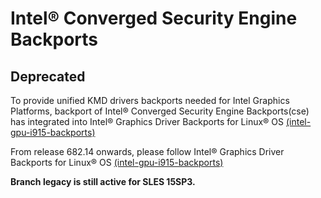 # Intel® Converged Security Engine Backports

## Deprecated

To provide unified KMD drivers backports needed for Intel Graphics Platforms,
backport of Intel® Converged Security Engine Backports(cse) has integrated into Intel® Graphics Driver Backports for Linux® OS [(intel-gpu-i915-backports)](https://github.com/intel-gpu/intel-gpu-i915-backports)

From release 682.14 onwards, please follow Intel® Graphics Driver Backports for Linux® OS [(intel-gpu-i915-backports)](https://github.com/intel-gpu/intel-gpu-i915-backports)

**Branch legacy is still active for SLES 15SP3.**
